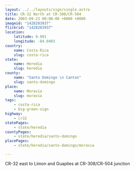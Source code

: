 ```yaml
---
layout: ../../layouts/sign/single.astro
title: CR-32 North at CR-308/CR-504
date: 2003-09-23 00:00:00 +0000 +0000
imageid: "1428203937"
flickrid: "1428203937"
location:
    latitude: 9.991
    longitude: -84.0403
country:
    name: Costa Rica
    slug: costa-rica
state:
    name: Heredia
    slug: heredia
county:
    name: "Santo Domingo \n Canton"
    slug: santo-domingo
place:
    name: Moravia
    slug: moravia
tags:
    - costa-rica
    - big-green-sign
highway:
    - cr32
statePages:
    - state/heredia
countyPages:
    - state/heredia/santo-domingo
placePages:
    - state/heredia/santo-domingo/moravia

---
```

CR-32 east to Limon and Guaplies at CR-308/CR-504 junction